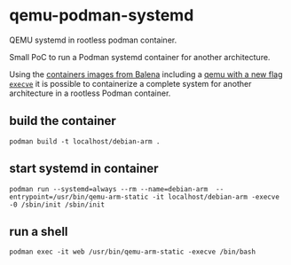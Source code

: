 # qemu-podman-systemd

QEMU systemd in rootless podman container.

Small PoC to run a Podman systemd container for another architecture.


Using the [containers images from Balena](https://www.balena.io/blog/building-arm-containers-on-any-x86-machine-even-dockerhub/) including a [qemu with a new flag `execve`](https://github.com/balena-io/qemu) it is possible to containerize a complete system for another architecture in a rootless Podman container.


## build the container

```
podman build -t localhost/debian-arm .
```

## start systemd in container

```
podman run --systemd=always --rm --name=debian-arm  --entrypoint=/usr/bin/qemu-arm-static -it localhost/debian-arm -execve -0 /sbin/init /sbin/init
```

## run a shell

```
podman exec -it web /usr/bin/qemu-arm-static -execve /bin/bash
```